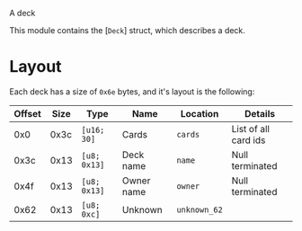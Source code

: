 A deck

This module contains the [`Deck`] struct, which describes a deck.

# Layout

Each deck has a size of `0x6e` bytes, and it's layout is the following:

| Offset | Size | Type         | Name       | Location     | Details              |
| ------ | ---- | ------------ | ---------- | ------------ | -------------------- |
| 0x0    | 0x3c | `[u16; 30]`  | Cards      | `cards`      | List of all card ids |
| 0x3c   | 0x13 | `[u8; 0x13]` | Deck name  | `name`       | Null terminated      |
| 0x4f   | 0x13 | `[u8; 0x13]` | Owner name | `owner`      | Null terminated      |
| 0x62   | 0x13 | `[u8; 0xc]`  | Unknown    | `unknown_62` |                      |
